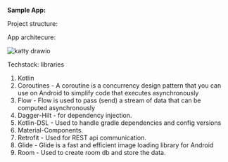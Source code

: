 **Sample App:**

Project structure:
  

App architecure:

![katty drawio](https://github.com/Shubhamsdr3/katty/assets/17290386/b047f334-203c-4ef6-a954-4df04434a851)

Techstack: libraries
1. Kotlin
2. Coroutines - A coroutine is a concurrency design pattern that you can use on Android to simplify code that executes asynchronously
3. Flow - Flow is used to pass (send) a stream of data that can be computed asynchronously
4. Dagger-Hilt - for dependency injection.
5. Kotlin-DSL - Used to handle gradle dependencies and config versions
6. Material-Components.
7. Retrofit - Used for REST api communication.
9. Glide - Glide is a fast and efficient image loading library for Android
10. Room - Used to create room db and store the data.

